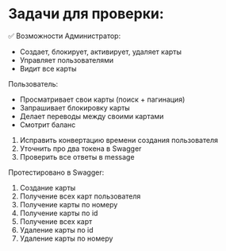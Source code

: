 # Задачи для проверки:


✅ Возможности
Администратор:
- Создает, блокирует, активирует, удаляет карты
- Управляет пользователями
- Видит все карты

Пользователь:
- Просматривает свои карты (поиск + пагинация)
- Запрашивает блокировку карты
- Делает переводы между своими картами
- Смотрит баланс


1) Исправить конвертацию времени создания пользователя
2) Уточнить про два токена в Swagger
3) Проверить все ответы в message

Протестировано в Swagger:
1) Создание карты
2) Получение всех карт пользователя
3) Получение карты по номеру
4) Получение карты по id
5) Получение всех карт
6) Удаление карты по id
7) Удаление карты по номеру


